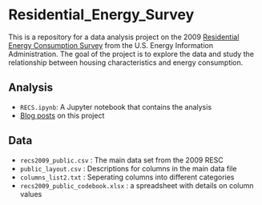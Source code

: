 # Residential_Energy_Survey

This is a repository for a data analysis project on the 2009 <a href="https://www.eia.gov/consumption/residential/">Residential Energy Consumption Survey</a> from the U.S. Energy Information Administration. The goal of the project is to explore the data and study the relationship between housing characteristics and energy consumption. 

## Analysis
- `RECS.ipynb`: A Jupyter notebook that contains the analysis
- <a href="https://nnvutisa.wordpress.com/2017/07/25/household-energy-consumption/">Blog posts</a> on this project

## Data
- `recs2009_public.csv` : The main data set from the 2009 RESC
- `public_layout.csv` : Descriptions for columns in the main data file
- `columns_list2.txt` : Seperating columns into different categories
- `recs2009_public_codebook.xlsx` : a spreadsheet with details on column values
